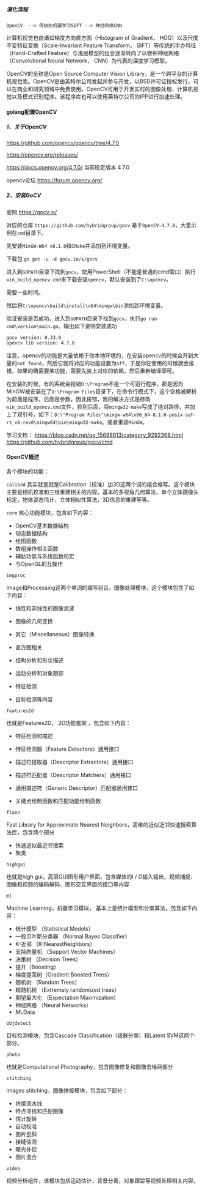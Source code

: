 ##### 演化流程

`OpenCV  --> 传统的机器学习SIFT --> 神经网络CNN`

计算机视觉也由诸如梯度方向直方图（Histogram of Gradient， HOG）以及尺度不变特征变换（Scale-Invariant Feature Transform， SIFT）等传统的手办特征（Hand-Crafted Feature）与浅层模型的组合逐渐转向了以卷积神经网络（Convolutional Neural Network， CNN）为代表的深度学习模型。

OpenCV的全称是Open Source Computer Vision Library，是一个跨平台的计算机视觉库。OpenCV是由英特尔公司发起并参与开发，以BSD许可证授权发行，可以在商业和研究领域中免费使用。OpenCV可用于开发实时的图像处理、计算机视觉以及模式识别程序。该程序库也可以使用英特尔公司的IPP进行加速处理。


#### golang配置OpenCV

##### 1、关于OpenCV

https://github.com/opencv/opencv/tree/4.7.0

https://opencv.org/releases/

https://docs.opencv.org/4.7.0/  当前稳定版本 4.7.0

opencv论坛 https://forum.opencv.org/


##### 2、安装GoCV

官网 https://gocv.io/

对应的仓库 `https://github.com/hybridgroup/gocv`  基于`OpenCV-4.7.0`，大量示例在`cmd`目录下。

先安装`MinGW-W64 v8.1.0`和`CMake`并添加到环境变量。

下载包 `go get -u -d gocv.io/x/gocv`

进入到`GOPATH`目录下找到`gocv`，使用PowerShell（不能是普通的cmd窗口）执行`win_build_opencv.cmd`来下载安装`opencv`，默认安装到了`C:\opencv`。

需要一些时间。

然后将`C:\opencv\build\install\x64\mingw\bin`添加到环境变量。

验证安装是否成功，进入到`GOPATH`目录下找到`gocv`，执行`go run cmd\version\main.go`。输出如下说明安装成功

```bash
gocv version: 0.33.0
opencv lib version: 4.7.0
```

注意，opencv的功能是大量依赖于你本地环境的，在安装opencv的时候会开到大量的`not found`，然后它就将对应的功能设置为`off`，于是你在使用的时候就会报错，如果的确需要某功能，需要先装上对应的依赖，然后重新编译即可。

在安装的时候，有的系统会报错`D:\Program`不是一个可运行程序，那是因为MinGW被安装在了`D:\Program Files`目录下，在命令行模式下，这个空格被解析为前面是程序，后面是参数，因此报错，我的解决方式是修改`win_build_opencv.cmd`文件，拉到后面，将`mingw32-make`写成了绝对路径，并加上了双引号，如下：`D:\"Program Files"\mingw-w64\x86_64-8.1.0-posix-seh-rt_v6-rev0\mingw64\bin\mingw32-make`。或者重装`MinGW`。


学习文档：
https://blog.csdn.net/qq_15698613/category_9292368.html
https://github.com/hybridgroup/gocv/cmd


#### OpenCV概述

各个模块的功能：

`calib3d`
其实就是就是Calibration（校准）加3D这两个词的组合缩写。这个模块主要是相机校准和三维重建相关的内容。基本的多视角几何算法，单个立体摄像头标定，物体姿态估计，立体相似性算法，3D信息的重建等等。

`core`
核心功能模块，包含如下内容：

- OpenCV基本数据结构
- 动态数据结构
- 绘图函数
- 数组操作相关函数
- 辅助功能与系统函数和宏
- 与OpenGL的互操作

`imgproc`

Image和Processing这两个单词的缩写组合。图像处理模块，这个模块包含了如下内容：

- 线性和非线性的图像滤波

- 图像的几何变换
- 其它（Miscellaneous）图像转换
- 直方图相关
- 结构分析和形状描述
- 运动分析和对象跟踪
- 特征检测
- 目标检测等内容

`features2d`

也就是Features2D， 2D功能框架 ，包含如下内容：

- 特征检测和描述

- 特征检测器（Feature Detectors）通用接口
- 描述符提取器（Descriptor Extractors）通用接口
- 描述符匹配器（Descriptor Matchers）通用接口
- 通用描述符（Generic Descriptor）匹配器通用接口
- 关键点绘制函数和匹配功能绘制函数

`flann`

 Fast Library for Approximate Nearest Neighbors，高维的近似近邻快速搜索算法库，包含两个部分

- 快速近似最近邻搜索
- 聚类

`highgui`

也就是high gui，高层GUI图形用户界面，包含媒体的I / O输入输出，视频捕捉、图像和视频的编码解码、图形交互界面的接口等内容

`ml`


Machine Learning，机器学习模块， 基本上是统计模型和分类算法，包含如下内容：

- 统计模型 （Statistical Models）
- 一般贝叶斯分类器 （Normal Bayes Classifier）
- K-近邻 （K-NearestNeighbors）
- 支持向量机 （Support Vector Machines）
- 决策树 （Decision Trees）
- 提升（Boosting）
- 梯度提高树（Gradient Boosted Trees）
- 随机树 （Random Trees）
- 超随机树 （Extremely randomized trees）
- 期望最大化 （Expectation Maximization）
- 神经网络 （Neural Networks）
- MLData

`objdetect`

目标检测模块，包含Cascade Classification（级联分类）和Latent SVM这两个部分。

`photo`

也就是Computational Photography，包含图像修复和图像去噪两部分

`stitching`

images stitching，图像拼接模块，包含如下部分：

- 拼接流水线
- 特点寻找和匹配图像
- 估计旋转
- 自动校准
- 图片歪斜
- 接缝估测
- 曝光补偿
- 图片混合

`video`


视频分析组件，该模块包括运动估计，背景分离，对象跟踪等视频处理相关内容。





